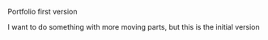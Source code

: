 Portfolio first version

I want to do something with more moving parts, but this is the initial version
